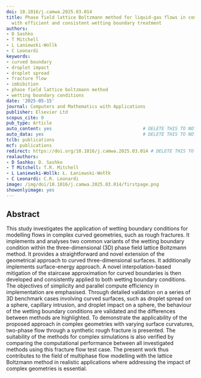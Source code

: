 ```yaml
---
doi: 10.1016/j.camwa.2025.03.014
title: Phase field lattice Boltzmann method for liquid-gas flows in complex geometries
  with efficient and consistent wetting boundary treatment
authors:
- D Sashko
- T Mitchell
- L Laniewski-Wollk
- C Leonardi
keywords:
- curved boundary
- droplet impact
- droplet spread
- fracture flow
- imbibition
- phase field lattice boltzmann method
- wetting boundary conditions
date: '2025-05-15'
journal: Computers and Mathematics with Applications
publisher: Elsevier Ltd
scopus_cite: 0
pub_type: Article
auto_content: yes                                  # DELETE THIS TO NOT AUTO GENERATE CONTENT
auto_data: yes                                     # DELETE THIS TO NOT AUTO GENERATE METADATA
tclb: publications
mcf: publications
redirect: https://doi.org/10.1016/j.camwa.2025.03.014 # DELETE THIS TO NOT REDIRECT
realauthors:
- D Sashko: D. Sashko
- T Mitchell: T.R. Mitchell
- L Laniewski-Wollk: Ł. Łaniewski-Wołłk
- C Leonardi: C.R. Leonardi
image: /img/doi/10.1016/j.camwa.2025.03.014/firstpage.png
showonlyimage: yes
---
```



## Abstract
This study investigates the application of wetting boundary conditions for modelling flows in complex curved geometries, such as rough fractures. It implements and analyses two common variants of the wetting boundary condition within the three-dimensional (3D) phase field lattice Boltzmann method. It provides a straightforward and novel extension of the geometrical approach to curved three-dimensional surfaces. It additionally implements surface-energy approach. A novel interpolation-based mitigation of the staircase approximation for curved boundaries is then developed and consistently applied to both wetting boundary conditions. The objectives of simplicity and parallel compute efficiency in implementation are emphasised. Through detailed validation on a series of 3D benchmark cases involving curved surfaces, such as droplet spread on a sphere, capillary intrusion, and droplet impact on a sphere, the behaviour of the wetting boundary conditions are validated and the differences between methods are highlighted. To demonstrate the applicability of the proposed approach in complex geometries with varying surface curvatures, two-phase flow through a synthetic rough fracture is presented. The suitability of the methods for complex simulations is also verified by comparing the computational performance between all investigated methods using this fracture flow test case. The present work thus contributes to the field of multiphase flow modelling with the lattice Boltzmann method in realistic applications where addressing the impact of complex geometries is essential.
